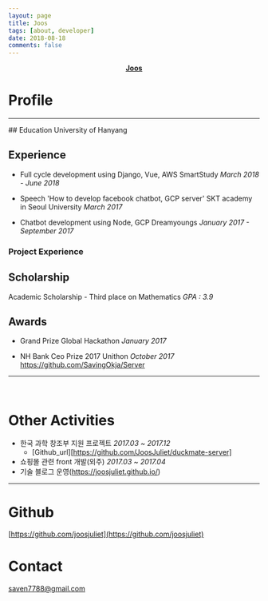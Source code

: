 ```yaml
---
layout: page
title: Joos
tags: [about, developer]
date: 2018-08-18
comments: false
---
```


<center><a href="http://joosjuliet.github.io"><b>Joos</b></a></center>

# Profile
<hr>
## Education
University of Hanyang

## Experience
- Full cycle development using Django, Vue, AWS
SmartStudy *March 2018 - June 2018*

- Speech 'How to develop facebook chatbot, GCP server'
SKT academy in Seoul University *March 2017*

- Chatbot development using Node, GCP
Dreamyoungs *January 2017 - September 2017*

### Project Experience

## Scholarship
Academic Scholarship - Third place on Mathematics *GPA : 3.9*

## Awards
- Grand Prize
Global Hackathon *January 2017*

- NH Bank Ceo Prize 2017
Unithon *October 2017*
https://github.com/SavingOkja/Server

<hr>
<br/>

# Other Activities
- 한국 과학 창조부 지원 프로젝트 *2017.03 ~ 2017.12*
  - [Github_url][https://github.com/JoosJuliet/duckmate-server]
- 쇼핑몰 관련 front 개발(외주) *2017.03 ~ 2017.04*
- 기술 블로그 운영(https://joosjuliet.github.io/)


<hr>

# Github

[https://github.com/joosjuliet](https://github.com/joosjuliet)

# Contact

saven7788@gmail.com
